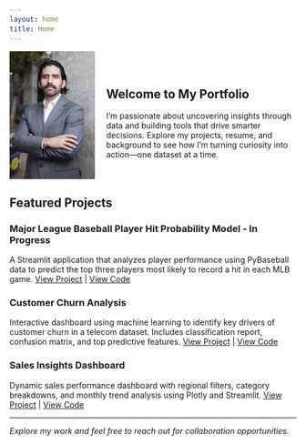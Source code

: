 ```yaml
---
layout: home
title: Home
---
```

<div style="display: flex; align-items: center; gap: 20px;">
  <img src="headshot.jpg" alt="Headshot" width="150">
  <div style="text-align: left;">
    <h2 style="text-align: left;">Welcome to My Portfolio</h2>
    I’m passionate about uncovering insights through data and building tools that drive smarter decisions.  
    Explore my projects, resume, and background to see how I’m turning curiosity into action—one dataset at a time.
  </div>
</div>

## Featured Projects

### Major League Baseball Player Hit Probability Model - In Progress
A Streamlit application that analyzes player performance using PyBaseball data to predict the top three players most likely to record a hit in each MLB game.
[View Project](your-streamlit-link) | [View Code](https://github.com/RuizOsvaldo/mlb_prop_predictor)

### Customer Churn Analysis
Interactive dashboard using machine learning to identify key drivers of customer churn in a telecom dataset. Includes classification report, confusion matrix, and top predictive features.
[View Project]() | [View Code](https://github.com/RuizOsvaldo/customer_churn_dashboard.py)

### Sales Insights Dashboard
Dynamic sales performance dashboard with regional filters, category breakdowns, and monthly trend analysis using Plotly and Streamlit.
[View Project]() | [View Code](https://github.com/RuizOsvaldo/sales_insights_dashboards)

---

*Explore my work and feel free to reach out for collaboration opportunities.*
